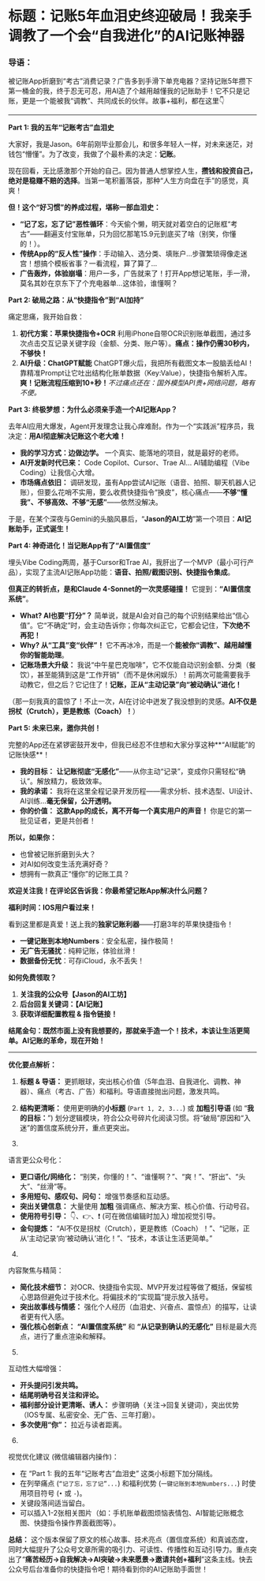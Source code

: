 # **标题：记账5年血泪史终迎破局！我亲手调教了一个会“自我进化”的AI记账神器**

### **导语：**

被记账App折磨到“考古”消费记录？广告多到手滑下单充电器？坚持记账5年攒下第一桶金的我，终于忍无可忍，用AI造了个越用越懂我的记账助手！它不只是记账，更是一个能被我“调教”、共同成长的伙伴。故事+福利，都在这里👇

------

**Part 1: 我的五年“记账考古”血泪史**

大家好，我是Jason。6年前刚毕业那会儿，和很多年轻人一样，对未来迷茫，对钱包“懵懂”。为了改变，我做了个最朴素的决定：**记账**。

现在回看，无比感激那个开始的自己。因为普通人想掌控人生，**攒钱和投资自己，绝对是稳赚不赔的选择**。当第一笔积蓄落袋，那种“人生方向盘在手”的感觉，真爽！

**但！这个“好习惯”的养成过程，堪称一部血泪史：**

- **“记了忘，忘了记”恶性循环**：今天偷个懒，明天就对着空白的记账框“考古”——翻遍支付宝账单，只为回忆那笔15.9元到底买了啥（别笑，你懂的！）。
- **传统App的“反人性”操作**：手动输入、选分类、填账户...步骤繁琐得像走迷宫！想搞个模板省事？一看流程，算了算了...
- **广告轰炸，体验崩塌**：用户一多，广告就来了！打开App想记笔账，手一滑，莫名其妙在京东下了个充电器单...这体验，谁懂啊？

**Part 2: 破局之路：从“快捷指令”到“AI加持”**

痛定思痛，我开始自救：

1. **初代方案：苹果快捷指令+OCR**
   利用iPhone自带OCR识别账单截图，通过多次点击交互记录关键字段（金额、分类、账户等）。​**痛点：操作仍需30秒内，不够快！​**​
2. **AI升级：ChatGPT赋能**
   ChatGPT爆火后，我把所有截图文本一股脑丢给AI！靠精准Prompt让它吐出结构化账单数据（Key:Value），快捷指令解析入库。​**爽！记账流程压缩到10+秒！​**​
   *不过痛点还在：国外模型API贵+网络问题，略有不便。*

**Part 3: 终极梦想：为什么必须亲手造一个AI记账App？**

去年AI应用大爆发，Agent开发理念让我心痒难耐。作为一个“实践派”程序员，我决定：**用AI彻底解决记账这个老大难！**

- **我的学习方式：边做边学。** 一个真实、能落地的项目，就是最好的老师。
- **AI开发新时代已来：** Code Copilot、Cursor、Trae AI... AI辅助编程（Vibe Coding）让我信心大增。
- **市场痛点依旧：** 调研发现，虽有App尝试AI记账（语音、拍照、聊天机器人记账），但要么花哨不实用，要么收费快捷指令“换皮”，核心痛点——**不够“懂我”、不够高效、不够“无感”**——依然没解决。

于是，在某个深夜与Gemini的头脑风暴后，“**Jason的AI工坊**”第一个项目：**AI记账助手，正式诞生！**

**Part 4: 神奇进化！当记账App有了“AI置信度”**

埋头Vibe Coding两周，基于Cursor和Trae AI，我肝出了一个MVP（最小可行产品），实现了主流AI记账App功能：**语音、拍照/截图识别、快捷指令集成**。

**但真正的转折点，是和Claude 4-Sonnet的一次灵感碰撞！** 它提到：**“AI置信度系统”**。

- **What? AI也要“打分”？** 简单说，就是AI会对自己的每个识别结果给出“信心值”。它“不确定”时，会主动告诉你；你每次纠正它，它都会记住，**下次绝不再犯！**
- **Why? 从“工具”变“伙伴”！** 它不再冰冷，而是一个**能被你“调教”、越用越懂你的智能助理**。
- **记账场景大升级：** 我说“中午星巴克咖啡”，它不仅能自动识别金额、分类（餐饮），甚至能猜到这是“工作开销”（而不是休闲娱乐）！前两次可能需要我手动教它，但之后？它记住了！**记账，正从“主动记录”向“被动确认”进化！**

（那一刻我真的震惊了！不止一次，AI在讨论中迸发了我没想到的灵感。**AI不仅是拐杖（Crutch），更是教练（Coach）！**）

**Part 5: 未来已来，邀你共创！**

完整的App还在紧锣密鼓开发中，但我已经忍不住想和大家分享这种**“AI赋能”的记账快感**！

- **我的目标：** **让记账彻底“无感化”**——从你主动“记录”，变成你只需轻松“确认”。解放精力，极致效率。
- **我的承诺：** 我将在这里全程记录开发历程——需求分析、技术选型、UI设计、AI训练...**毫无保留，公开透明。**
- **你的价值：** **这款App的成长，离不开每一个真实用户的声音！** 你是它的第一批见证者，更是共创者！

**所以，如果你：**

- 也曾被记账折磨到头大？
- 对AI如何改变生活充满好奇？
- 想拥有一款真正“懂你”的记账工具？

**欢迎关注我！在评论区告诉我：你最希望记账App解决什么问题？**

**福利时间：IOS用户看过来！**

看到这里都是真爱！送上我的**独家记账利器**——打磨3年的苹果快捷指令！

- **一键记账到本地Numbers**：安全私密，操作极简！
- **无广告无骚扰**：纯粹记账，体验丝滑！
- **数据备份无忧**：可存iCloud，永不丢失！

**如何免费领取？**

1. **关注我的公众号【Jason的AI工坊】**
2. **后台回复关键词：【AI记账】**
3. **获取详细配置教程 & 指令链接！**

**结尾金句：既然市面上没有我想要的，那就亲手造一个！技术，本该让生活更简单。AI记账的革命，现在开始！**

------

**优化要点解析：**

1. **标题 & 导语：** 更抓眼球，突出核心价值（5年血泪、自我进化、调教、神器）、痛点（考古、广告）和福利。导语直接抛出问题，激发共鸣。

2. **结构更清晰：** 使用更明确的**小标题** (`Part 1, 2, 3...`) 或 **加粗引导语** (如 “**我的目标：**”) 划分逻辑模块，符合公众号碎片化阅读习惯。将“破局”原因和“入迷”的置信度系统分开，重点更突出。

3. 

   语言更公众号化：

   

   - **更口语化/网络化：** “别笑，你懂的！”、“谁懂啊？”、“爽！”、“肝出”、“头大”、“丝滑”等。
   - **多用短句、感叹句、问句：** 增强节奏感和互动感。
   - **突出关键信息：** 大量使用 **加粗** 强调痛点、解决方案、核心价值、行动号召。
   - **使用符号引导：** 👇、👉、❗️ (可在微信编辑时加入) 增加视觉引导。
   - **金句提炼：** “AI不仅是拐杖（Crutch），更是教练（Coach）！”、“记账，正从‘主动记录’向‘被动确认’进化！”、“技术，本该让生活更简单。”

4. 

   内容聚焦与精简：

   

   - **简化技术细节：** 对OCR、快捷指令实现、MVP开发过程等做了概括，保留核心思路但避免过于技术化。将偏技术的“实现篇”提示放入括号。
   - **突出故事线与情感：** 强化个人经历（血泪史、兴奋点、震惊点）的描写，让读者更有代入感。
   - **强化核心创新点：** **“AI置信度系统”** 和 **“从记录到确认的无感化”** 目标是最大亮点，进行了重点渲染和解释。

5. 

   互动性大幅增强：

   

   - **开头提问引发共鸣。**
   - **结尾明确号召关注和评论。**
   - **福利部分设计更清晰、诱人：** 步骤明确（关注->回复关键词），突出优势（IOS专属、私密安全、无广告、三年打磨）。
   - **多次使用“你”：** 拉近与读者距离。

6. 

   视觉优化建议 (微信编辑器内操作)：

   

   - 在 “Part 1: 我的五年“记账考古”血泪史” 这类小标题下加分隔线。
   - 在列举痛点 (`“记了忘，忘了记”...`) 和福利优势 (`一键记账到本地Numbers...`) 时使用项目符号 (`•` 或 `-`)。
   - 关键段落间适当留白。
   - 可以插入1-2张相关图片（如：手机账单截图烦恼表情包、AI智能记账概念图、快捷指令操作界面截图等）。

**总结：** 这个版本保留了原文的核心故事、技术亮点（置信度系统）和真诚态度，同时大幅提升了公众号文章所需的吸引力、可读性、传播性和互动引导力。重点突出了“**痛苦经历->自我解决->AI突破->未来愿景->邀请共创+福利**”这条主线。快去公众号后台准备你的快捷指令吧！期待看到你的AI记账助手面世！